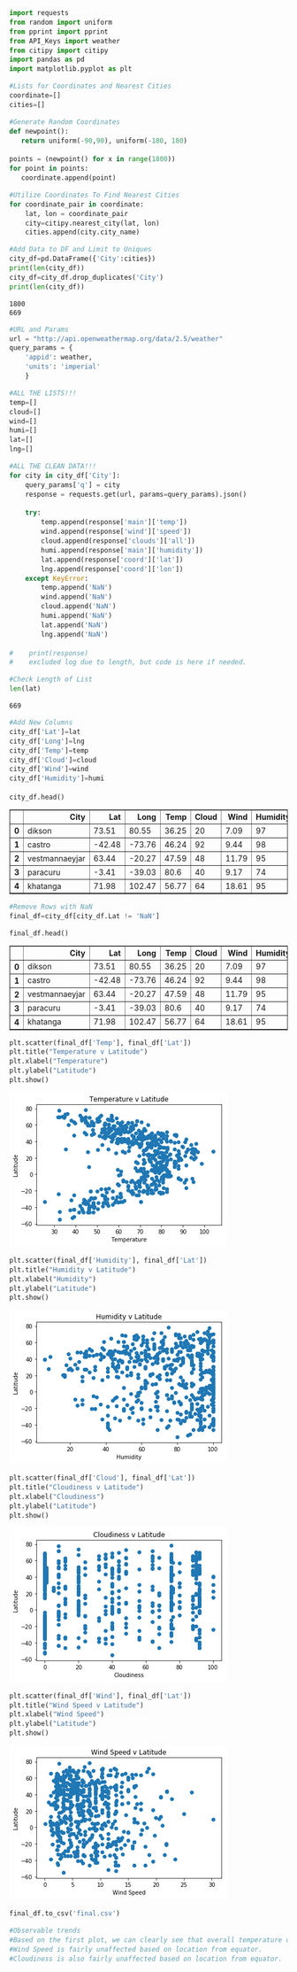 

```python
import requests
from random import uniform
from pprint import pprint
from API_Keys import weather
from citipy import citipy
import pandas as pd
import matplotlib.pyplot as plt
```


```python
#Lists for Coordinates and Nearest Cities
coordinate=[]
cities=[]
```


```python
#Generate Random Coordinates
def newpoint():
   return uniform(-90,90), uniform(-180, 180)

points = (newpoint() for x in range(1800))
for point in points:
   coordinate.append(point)
```


```python
#Utilize Coordinates To Find Nearest Cities
for coordinate_pair in coordinate:
    lat, lon = coordinate_pair
    city=citipy.nearest_city(lat, lon)
    cities.append(city.city_name)
```


```python
#Add Data to DF and Limit to Uniques
city_df=pd.DataFrame({'City':cities})
print(len(city_df))
city_df=city_df.drop_duplicates('City')
print(len(city_df))
```

    1800
    669



```python
#URL and Params
url = "http://api.openweathermap.org/data/2.5/weather"
query_params = {
    'appid': weather,
    'units': 'imperial'
    }
```


```python
#ALL THE LISTS!!!
temp=[]
cloud=[]
wind=[]
humi=[]
lat=[]
lng=[]
```


```python
#ALL THE CLEAN DATA!!!
for city in city_df['City']:
    query_params['q'] = city
    response = requests.get(url, params=query_params).json()

    try:
        temp.append(response['main']['temp'])
        wind.append(response['wind']['speed'])
        cloud.append(response['clouds']['all'])
        humi.append(response['main']['humidity'])
        lat.append(response['coord']['lat'])
        lng.append(response['coord']['lon'])
    except KeyError:
        temp.append('NaN')
        wind.append('NaN')
        cloud.append('NaN')
        humi.append('NaN')
        lat.append('NaN')
        lng.append('NaN')
        
#    print(response)
#    excluded log due to length, but code is here if needed.
```


```python
#Check Length of List
len(lat)
```




    669




```python
#Add New Columns
city_df['Lat']=lat
city_df['Long']=lng
city_df['Temp']=temp
city_df['Cloud']=cloud
city_df['Wind']=wind
city_df['Humidity']=humi

city_df.head()
```




<div>
<style scoped>
    .dataframe tbody tr th:only-of-type {
        vertical-align: middle;
    }

    .dataframe tbody tr th {
        vertical-align: top;
    }

    .dataframe thead th {
        text-align: right;
    }
</style>
<table border="1" class="dataframe">
  <thead>
    <tr style="text-align: right;">
      <th></th>
      <th>City</th>
      <th>Lat</th>
      <th>Long</th>
      <th>Temp</th>
      <th>Cloud</th>
      <th>Wind</th>
      <th>Humidity</th>
    </tr>
  </thead>
  <tbody>
    <tr>
      <th>0</th>
      <td>dikson</td>
      <td>73.51</td>
      <td>80.55</td>
      <td>36.25</td>
      <td>20</td>
      <td>7.09</td>
      <td>97</td>
    </tr>
    <tr>
      <th>1</th>
      <td>castro</td>
      <td>-42.48</td>
      <td>-73.76</td>
      <td>46.24</td>
      <td>92</td>
      <td>9.44</td>
      <td>98</td>
    </tr>
    <tr>
      <th>2</th>
      <td>vestmannaeyjar</td>
      <td>63.44</td>
      <td>-20.27</td>
      <td>47.59</td>
      <td>48</td>
      <td>11.79</td>
      <td>95</td>
    </tr>
    <tr>
      <th>3</th>
      <td>paracuru</td>
      <td>-3.41</td>
      <td>-39.03</td>
      <td>80.6</td>
      <td>40</td>
      <td>9.17</td>
      <td>74</td>
    </tr>
    <tr>
      <th>4</th>
      <td>khatanga</td>
      <td>71.98</td>
      <td>102.47</td>
      <td>56.77</td>
      <td>64</td>
      <td>18.61</td>
      <td>95</td>
    </tr>
  </tbody>
</table>
</div>




```python
#Remove Rows with NaN
final_df=city_df[city_df.Lat != 'NaN']
```


```python
final_df.head()
```




<div>
<style scoped>
    .dataframe tbody tr th:only-of-type {
        vertical-align: middle;
    }

    .dataframe tbody tr th {
        vertical-align: top;
    }

    .dataframe thead th {
        text-align: right;
    }
</style>
<table border="1" class="dataframe">
  <thead>
    <tr style="text-align: right;">
      <th></th>
      <th>City</th>
      <th>Lat</th>
      <th>Long</th>
      <th>Temp</th>
      <th>Cloud</th>
      <th>Wind</th>
      <th>Humidity</th>
    </tr>
  </thead>
  <tbody>
    <tr>
      <th>0</th>
      <td>dikson</td>
      <td>73.51</td>
      <td>80.55</td>
      <td>36.25</td>
      <td>20</td>
      <td>7.09</td>
      <td>97</td>
    </tr>
    <tr>
      <th>1</th>
      <td>castro</td>
      <td>-42.48</td>
      <td>-73.76</td>
      <td>46.24</td>
      <td>92</td>
      <td>9.44</td>
      <td>98</td>
    </tr>
    <tr>
      <th>2</th>
      <td>vestmannaeyjar</td>
      <td>63.44</td>
      <td>-20.27</td>
      <td>47.59</td>
      <td>48</td>
      <td>11.79</td>
      <td>95</td>
    </tr>
    <tr>
      <th>3</th>
      <td>paracuru</td>
      <td>-3.41</td>
      <td>-39.03</td>
      <td>80.6</td>
      <td>40</td>
      <td>9.17</td>
      <td>74</td>
    </tr>
    <tr>
      <th>4</th>
      <td>khatanga</td>
      <td>71.98</td>
      <td>102.47</td>
      <td>56.77</td>
      <td>64</td>
      <td>18.61</td>
      <td>95</td>
    </tr>
  </tbody>
</table>
</div>




```python
plt.scatter(final_df['Temp'], final_df['Lat'])
plt.title("Temperature v Latitude")
plt.xlabel("Temperature")
plt.ylabel("Latitude")
plt.show()
```


![png](output_12_0.png)



```python
plt.scatter(final_df['Humidity'], final_df['Lat'])
plt.title("Humidity v Latitude")
plt.xlabel("Humidity")
plt.ylabel("Latitude")
plt.show()
```


![png](output_13_0.png)



```python
plt.scatter(final_df['Cloud'], final_df['Lat'])
plt.title("Cloudiness v Latitude")
plt.xlabel("Cloudiness")
plt.ylabel("Latitude")
plt.show()
```


![png](output_14_0.png)



```python
plt.scatter(final_df['Wind'], final_df['Lat'])
plt.title("Wind Speed v Latitude")
plt.xlabel("Wind Speed")
plt.ylabel("Latitude")
plt.show()
```


![png](output_15_0.png)



```python
final_df.to_csv('final.csv')
```


```python
#Observable trends
#Based on the first plot, we can clearly see that overall temperature drops as the location goes away from the equator.
#Wind Speed is fairly unaffected based on location from equator.
#Cloudiness is also fairly unaffected based on location from equator. 
```
